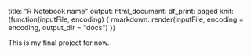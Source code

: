 title: "R Notebook name"
output:
  html_document:
    df_print: paged
knit: (function(inputFile, encoding) { rmarkdown::render(inputFile, encoding = encoding, output_dir = "docs") })

This is my final project for now.
